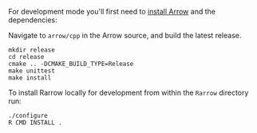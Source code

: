For development mode you'll first need to [install
Arrow](https://github.com/apache/arrow/tree/master/cpp) and the
dependencies:

Navigate to `arrow/cpp` in the Arrow source, and build the latest release.

```
mkdir release
cd release
cmake .. -DCMAKE_BUILD_TYPE=Release
make unittest
make install
```

To install Rarrow locally for development from within the `Rarrow`
directory run:

```
./configure
R CMD INSTALL .
```

